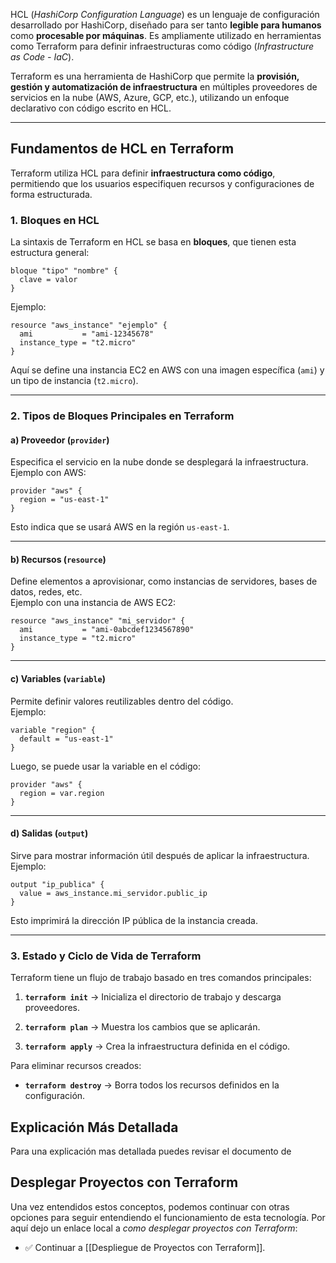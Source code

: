 HCL (*HashiCorp Configuration Language*) es un lenguaje de configuración desarrollado por HashiCorp, diseñado para ser tanto **legible para humanos** como **procesable por máquinas**. Es ampliamente utilizado en herramientas como Terraform para definir infraestructuras como código (*Infrastructure as Code - IaC*).  

Terraform es una herramienta de HashiCorp que permite la **provisión, gestión y automatización de infraestructura** en múltiples proveedores de servicios en la nube (AWS, Azure, GCP, etc.), utilizando un enfoque declarativo con código escrito en HCL.

---

## Fundamentos de HCL en Terraform  

Terraform utiliza HCL para definir **infraestructura como código**, permitiendo que los usuarios especifiquen recursos y configuraciones de forma estructurada.  

### 1. Bloques en HCL  
La sintaxis de Terraform en HCL se basa en **bloques**, que tienen esta estructura general:  

```hcl
bloque "tipo" "nombre" {
  clave = valor
}
````

Ejemplo:

```hcl
resource "aws_instance" "ejemplo" {
  ami           = "ami-12345678"
  instance_type = "t2.micro"
}
```

Aquí se define una instancia EC2 en AWS con una imagen específica (`ami`) y un tipo de instancia (`t2.micro`).

---

### 2. Tipos de Bloques Principales en Terraform

#### a) Proveedor (`provider`)

Especifica el servicio en la nube donde se desplegará la infraestructura.  
Ejemplo con AWS:

```hcl
provider "aws" {
  region = "us-east-1"
}
```

Esto indica que se usará AWS en la región `us-east-1`.

---

#### b) Recursos (`resource`)

Define elementos a aprovisionar, como instancias de servidores, bases de datos, redes, etc.  
Ejemplo con una instancia de AWS EC2:

```hcl
resource "aws_instance" "mi_servidor" {
  ami           = "ami-0abcdef1234567890"
  instance_type = "t2.micro"
}
```

---

#### c) Variables (`variable`)

Permite definir valores reutilizables dentro del código.  
Ejemplo:

```hcl
variable "region" {
  default = "us-east-1"
}
```

Luego, se puede usar la variable en el código:

```hcl
provider "aws" {
  region = var.region
}
```

---

#### d) Salidas (`output`)

Sirve para mostrar información útil después de aplicar la infraestructura.  
Ejemplo:

```hcl
output "ip_publica" {
  value = aws_instance.mi_servidor.public_ip
}
```

Esto imprimirá la dirección IP pública de la instancia creada.

---

### 3. Estado y Ciclo de Vida de Terraform

Terraform tiene un flujo de trabajo basado en tres comandos principales:

1. **`terraform init`** → Inicializa el directorio de trabajo y descarga proveedores.
    
2. **`terraform plan`** → Muestra los cambios que se aplicarán.
    
3. **`terraform apply`** → Crea la infraestructura definida en el código.
    

Para eliminar recursos creados:

- **`terraform destroy`** → Borra todos los recursos definidos en la configuración.


## Explicación Más Detallada

Para una explicación mas detallada puedes revisar el documento de 

## Desplegar Proyectos con Terraform

Una vez entendidos estos conceptos, podemos continuar con otras opciones para seguir entendiendo el funcionamiento de esta tecnología. Por aquí dejo un enlace local a *como desplegar proyectos con Terraform*: 

- ✅ Continuar a [[Despliegue de Proyectos con Terraform]].